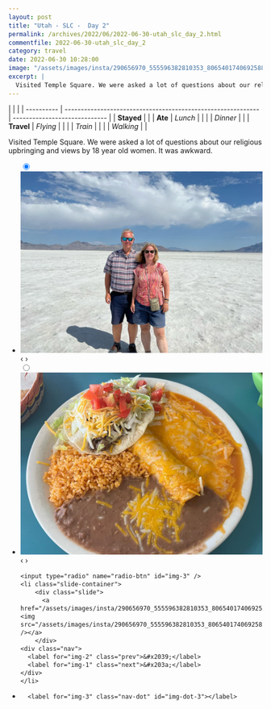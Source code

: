 ```yaml
---
layout: post
title: "Utah - SLC -  Day 2"
permalink: /archives/2022/06/2022-06-30-utah_slc_day_2.html
commentfile: 2022-06-30-utah_slc_day_2
category: travel
date: 2022-06-30 10:28:00
image: "/assets/images/insta/290656970_555596382810353_8065401740692588255_n_17927319818268904.jpg"
excerpt: |
  Visited Temple Square. We were asked a lot of questions about our religious upbringing and views by 18 year old women. It was awkward.
---
```


|            |                                                              |
| ---------- | ------------------------------------------------------------ | ----------------------------- |
| **Stayed** |  |
| **Ate**    | _Lunch_                                                      |          |
|            | _Dinner_                                                     |          |
| **Travel** | _Flying_                                                     |          |
|            | _Train_                                                      |          |
|            | _Walking_                                                    |          |


Visited Temple Square. We were asked a lot of questions about our religious upbringing and views by 18 year old women. It was awkward.


<ul class="slides">
    <input type="radio" name="radio-btn" id="img-1" checked="checked" />
    <li class="slide-container">
        <div class="slide">
          <a href="/assets/images/insta/290757400_1038196893724178_6924223523686361337_n_18305370319020240.jpg"><img src="/assets/images/insta/290757400_1038196893724178_6924223523686361337_n_18305370319020240.jpg" /></a>
        </div>
    <div class="nav">
      <label for="img-3" class="prev">&#x2039;</label>
      <label for="img-2" class="next">&#x203a;</label>
    </div>
    </li>
        <input type="radio" name="radio-btn" id="img-2"  />
    <li class="slide-container">
        <div class="slide">
          <a href="/assets/images/insta/290908689_573366027640501_5058310809069105120_n_18007837579437812.jpg"><img src="/assets/images/insta/290908689_573366027640501_5058310809069105120_n_18007837579437812.jpg" /></a>
        </div>
    <div class="nav">
      <label for="img-1" class="prev">&#x2039;</label>
      <label for="img-3" class="next">&#x203a;</label>
    </div>
    </li>
    
    <input type="radio" name="radio-btn" id="img-3" />
    <li class="slide-container">
        <div class="slide">
          <a href="/assets/images/insta/290656970_555596382810353_8065401740692588255_n_17927319818268904.jpg"><img src="/assets/images/insta/290656970_555596382810353_8065401740692588255_n_17927319818268904.jpg" /></a>
        </div>
    <div class="nav">
      <label for="img-2" class="prev">&#x2039;</label>
      <label for="img-1" class="next">&#x203a;</label>
    </div>
    </li>
			
<li class="nav-dots">
      <label for="img-1" class="nav-dot" id="img-dot-1"></label>
      <label for="img-2" class="nav-dot" id="img-dot-2"></label>

      <label for="img-3" class="nav-dot" id="img-dot-3"></label>

</li>
</ul>        
             

		
